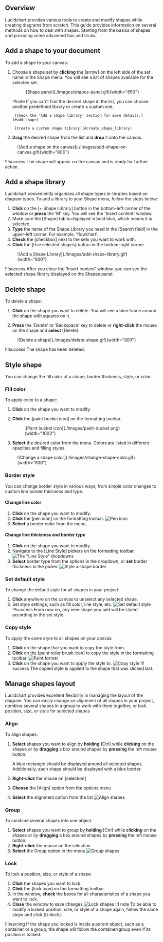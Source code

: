 ## Overview

Lucidchart provides various tools to create and modify shapes
while creating diagrams from scratch. This guide provides
information on several methods on how to deal with shapes.
Starting from the basics of shapes and providing some advanced tips and tricks.

## Add a shape to your document

To add a shape to your canvas:

1. Choose a shape set by **clicking** the [arrow] on the left
side of the set name in the Shape menu.
You will see a list of shapes available for the selected set.

    <figure markdown>
    ![Shape panel](./images/shapes-panel.gif){width="650"}
    </figure>

    !!!note
        If you can't find the desired shape in the list, you can choose another
        predefined library or create a custom one.
    
        [Check the 'Add a shape library' section for more details.](#add_shape)
    
        [Create a custom shape library](#create_shape_library)

2. **Drag** the desired shape from the list and **drop** it onto the canvas.

<figure markdown>
![Add a shape on the canvas](./images/add-shape-on-canvas.gif){width="800"}
</figure>

!!!success
    The shape will appear on the canvas and is ready for further action.

## <a id = "add_shape"> Add a shape library </a>
Lucidchart conveniently organizes all shape types in libraries based on diagram types. 
To add a library to your Shape menu, follow the steps below:

1. **Click** on the [+ Shape Library] button in the bottom-left corner
of the window or **press** the 'M' key.
You will see the 'Insert content' window.
2. Make sure the [Shape] tab is displayed in bold blue, which means it is selected.
3. **Type** the name of the Shape Library you need in the [Search field] in the upper-left
corner. For example, 'flowchart'.
4. **Check** the [checkbox] next to the sets you want to work with.
5. **Click** the [Use selected shapes] button in the bottom-right corner.

<figure markdown>
![Add a Shape Library](./images/add-shape-library.gif){width="800"}
</figure>
!!!success
    After you close the 'Insert content' window, you can see the selected shape library
    displayed on the Shapes panel.

## Delete shape
To delete a shape: 

1. **Click** on the shape you want to delete. You will see a blue frame around the shape with squares on it.  

2. **Press** the 'Delete' or 'Backspace' key to delete or **right-click** the mouse on the shape and **select** [Delete].

<figure markdown>
![Delete a shape](./images/delete-shape.gif){width="800"}
</figure>
!!!success
    The shape has been deleted.

## Style shape

You can change the fill color of a shape, border thickness, style, or color.

### Fill color
To apply color to a shape: 

1. **Click** on the shape you want to modify.

2. **Click** the [paint bucket icon] on the formatting toolbar.
    <figure markdown>
        ![Paint bucket icon](./images/paint-bucket.png){width="1000"}
    </figure>
3. **Select** the desired color from the menu. Colors are listed in different opacities and filling styles.

<figure markdown>
![Change a shape color](./images/change-shape-color.gif){width="800"}
</figure>

### Border style

You can change border style in various ways, from simple color changes to custom line border thickness and type.

#### Change line color

1. **Click** on the shape you want to modify.
2. **Click** the [pen icon] on the formatting toolbar.
![Pen icon](./images/pen-icon.png)
3. **Select** a border color from the menu.

#### Change line thickness and border type

1. **Click** on the shape you want to modify.
2. Navigate to the [Line Style] pickers on the formatting toolbar.
![The "Line Style" dropdowns](./images/line-style-dropdowns.png)
3. **Select** border type from the options in the dropdown, or **set** border thickness in the picker.
![Style a shape border](./images/style_shape_border.gif)

### Set default style

To change the default style for all shapes in your project:

1. **Click** anywhere on the canvas to unselect any selected shape.
2. Set style settings, such as fill color, line style, etc.
![Set default style](./images/set-default-style.gif)
!!!success
    From now on, any new shape you add will be styled according to the set style.

### Copy style

To apply the same style to all shapes on your canvas:

1. **Click** on the shape that you want to copy the style from.
2. **Click** on the [paint roller brush icon] to copy the style in the formatting toolbar.
![Paint format](./images/paint-format-icon.png)
3. **Click** on the shape you want to apply the style to.
![Copy style](./images/copy-and-apply-style.gif)
!!! success
    The copied style is applied to the shape that was clicked last.

## Manage shapes layout

Lucidchart provides excellent flexibility in managing the layout of the diagram. You can easily change an alignment
of all shapes in your project, combine several shapes in a group to work with them together, or lock position, size,
or style for selected shapes 

### Align

To align shapes:

1. **Select** shapes you want to align by **holding** [Ctrl] while **clicking** on the shapes
or by **dragging** a box around shapes by **pressing** the left mouse button.

    A blue rectangle should be displayed around all selected shapes. Additionally, each shape should be displayed with a blue
    border.

2. **Right-click** the mouse on [selection]

3. **Choose** the [Align] option from the options menu

4. **Select** the alignment option from the list
![Align shapes](./images/align-shapes.gif)

### Group

To combine several shapes into one object:

1. **Select** shapes you want to group by **holding** [Ctrl] while **clicking** on the shapes
or by **dragging** a box around shapes by **pressing** the left mouse button.
2. **Right-click** the mouse on the selection
3. **Select** the Group option in the menu
![Group shapes](./images/group-shapes.gif)

[//]: # (NOTE: do we need a gif here? also is "selection" a button that should have []?)

### Lock

To lock a position, size, or style of a shape:

1. **Click** the shapes you want to lock.
2. **Click** the [lock icon] on the formatting toolbar.
3. In the window, **check** the boxes for all characteristics of a shape you want to lock.
4. **Close** the window to save changes
![Lock shapes](./images/lock-shape.gif)
!!! note
    To be able to modify a locked position, size, or style of a shape again,  follow the same steps and click [Unlock].

!!!warning
    If the shape you locked is inside a parent object, such as a container or a group,
    the shape will follow the container/group even if its position is locked.
